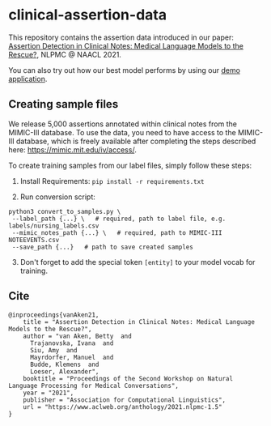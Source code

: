 # clinical-assertion-data

This repository contains the assertion data introduced in our paper: [Assertion Detection in Clinical Notes: Medical Language Models to the Rescue?](https://www.aclweb.org/anthology/2021.nlpmc-1.5/), NLPMC @ NAACL 2021.

You can also try out how our best model performs by using our [demo application](https://ehr-assertion-detection.demo.datexis.com/).

## Creating sample files

We release 5,000 assertions annotated within clinical notes from the MIMIC-III database. To use the data, you need to have access to the MIMIC-III database, which is freely available after completing the steps described here: https://mimic.mit.edu/iv/access/. 

To create training samples from our label files, simply follow these steps:

1. Install Requirements:
`pip install -r requirements.txt`

2. Run conversion script:

```
python3 convert_to_samples.py \
 --label_path {...} \   # required, path to label file, e.g. labels/nursing_labels.csv
 --mimic_notes_path {...} \   # required, path to MIMIC-III NOTEEVENTS.csv
 --save_path {...}   # path to save created samples
```
3. Don't forget to add the special token `[entity]` to your model vocab for training.

## Cite
```
@inproceedings{vanAken21,
    title = "Assertion Detection in Clinical Notes: Medical Language Models to the Rescue?",
    author = "van Aken, Betty  and
      Trajanovska, Ivana  and
      Siu, Amy  and
      Mayrdorfer, Manuel  and
      Budde, Klemens  and
      Loeser, Alexander",
    booktitle = "Proceedings of the Second Workshop on Natural Language Processing for Medical Conversations",
    year = "2021",
    publisher = "Association for Computational Linguistics",
    url = "https://www.aclweb.org/anthology/2021.nlpmc-1.5"
}
```
